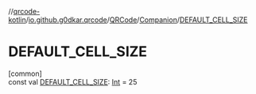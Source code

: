 //[qrcode-kotlin](../../../../index.md)/[io.github.g0dkar.qrcode](../../index.md)/[QRCode](../index.md)/[Companion](index.md)/[DEFAULT_CELL_SIZE](-d-e-f-a-u-l-t_-c-e-l-l_-s-i-z-e.md)

# DEFAULT_CELL_SIZE

[common]\
const val [DEFAULT_CELL_SIZE](-d-e-f-a-u-l-t_-c-e-l-l_-s-i-z-e.md): [Int](https://kotlinlang.org/api/latest/jvm/stdlib/kotlin/-int/index.html) = 25
